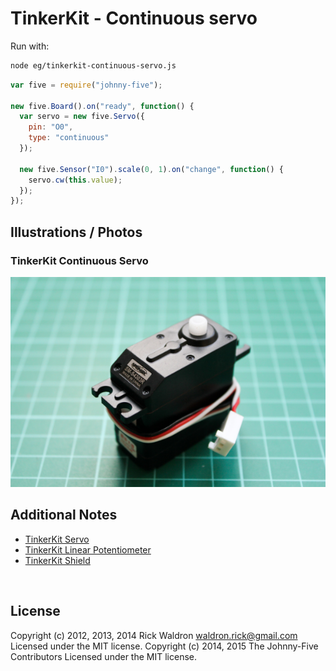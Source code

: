 <!--remove-start-->

# TinkerKit - Continuous servo





Run with:
```bash
node eg/tinkerkit-continuous-servo.js
```

<!--remove-end-->

```javascript
var five = require("johnny-five");

new five.Board().on("ready", function() {
  var servo = new five.Servo({
    pin: "O0",
    type: "continuous"
  });

  new five.Sensor("I0").scale(0, 1).on("change", function() {
    servo.cw(this.value);
  });
});


```


## Illustrations / Photos


### TinkerKit Continuous Servo



![docs/images/tinkerkit-continuous-servo.png](images/tinkerkit-continuous-servo.png)  






## Additional Notes
- [TinkerKit Servo](http://www.tinkerkit.com/servo/)
- [TinkerKit Linear Potentiometer](http://www.tinkerkit.com/linear-pot/)
- [TinkerKit Shield](http://www.tinkerkit.com/shield/)

&nbsp;

<!--remove-start-->

## License
Copyright (c) 2012, 2013, 2014 Rick Waldron <waldron.rick@gmail.com>
Licensed under the MIT license.
Copyright (c) 2014, 2015 The Johnny-Five Contributors
Licensed under the MIT license.

<!--remove-end-->
